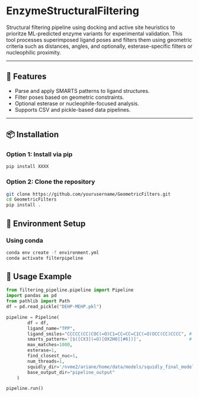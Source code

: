 # EnzymeStructuralFiltering

Structural filtering pipeline using docking and active site heuristics to prioritze ML-predicted enzyme variants for experimental validation. 
This tool processes superimposed ligand poses and filters them using geometric criteria such as distances, angles, and optionally, esterase-specific filters or nucleophilic proximity.

---

## 🚀 Features

- Parse and apply SMARTS patterns to ligand structures.
- Filter poses based on geometric constraints.
- Optional esterase or nucleophile-focused analysis.
- Supports CSV and pickle-based data pipelines.

---

## 📦 Installation

### Option 1: Install via pip
```bash
pip install XXXX
```
### Option 2: Clone the repository
```bash
git clone https://github.com/yourusername/GeometricFilters.git
cd GeometricFilters
pip install .
```

## :seedling: Environment Setup
### Using conda
```bash
conda env create -f environment.yml
conda activate filterpipeline
```

## 🔧 Usage Example
```python
from filtering_pipeline.pipeline import Pipeline
import pandas as pd
from pathlib import Path
df = pd.read_pickle("DEHP-MEHP.pkl")

pipeline = Pipeline(
        df = df,
        ligand_name="TPP",
        ligand_smiles="CCCCC(CC)COC(=O)C1=CC=CC=C1C(=O)OCC(CC)CCCC", # SMILES string of ligand
        smarts_pattern='[$([CX3](=O)[OX2H0][#6])]',                  # SMARTS pattern of the chemical moiety of interest of ligand
        max_matches=1000,
        esterase=1,
        find_closest_nuc=1,
        num_threads=1,
        squidly_dir='/nvme2/ariane/home/data/models/squidly_final_models/',
        base_output_dir="pipeline_output"
    )

pipeline.run()
